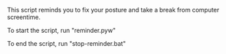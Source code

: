 This script reminds you to fix your posture and take a break from computer screentime.

To start the script, run "reminder.pyw"

To end the script, run "stop-reminder.bat"

